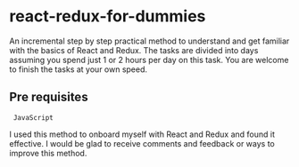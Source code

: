 # react-redux-for-dummies
An incremental step by step practical method to understand and get familiar with the basics of React and Redux. The tasks are divided into days assuming you spend just 1 or 2 hours per day on this task. You are welcome to finish the tasks at your own speed.

## Pre requisites

` JavaScript`

I used this method to onboard myself with React and Redux and found it effective.
I would be glad to receive comments and feedback or ways to improve this method.
